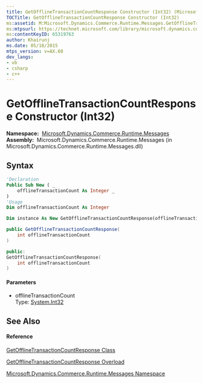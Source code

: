 ```yaml
---
title: GetOfflineTransactionCountResponse Constructor (Int32) (Microsoft.Dynamics.Commerce.Runtime.Messages)
TOCTitle: GetOfflineTransactionCountResponse Constructor (Int32)
ms:assetid: M:Microsoft.Dynamics.Commerce.Runtime.Messages.GetOfflineTransactionCountResponse.#ctor(System.Int32)
ms:mtpsurl: https://technet.microsoft.com/library/microsoft.dynamics.commerce.runtime.messages.getofflinetransactioncountresponse.getofflinetransactioncountresponse(v=AX.60)
ms:contentKeyID: 65319763
author: Khairunj
ms.date: 05/18/2015
mtps_version: v=AX.60
dev_langs:
- vb
- csharp
- c++
---
```


# GetOfflineTransactionCountResponse Constructor (Int32)

**Namespace:**  [Microsoft.Dynamics.Commerce.Runtime.Messages](microsoft-dynamics-commerce-runtime-messages-namespace.md)  
**Assembly:**  Microsoft.Dynamics.Commerce.Runtime.Messages (in Microsoft.Dynamics.Commerce.Runtime.Messages.dll)

## Syntax

``` vb
'Declaration
Public Sub New ( _
    offlineTransactionCount As Integer _
)
'Usage
Dim offlineTransactionCount As Integer

Dim instance As New GetOfflineTransactionCountResponse(offlineTransactionCount)
```

``` csharp
public GetOfflineTransactionCountResponse(
    int offlineTransactionCount
)
```

``` c++
public:
GetOfflineTransactionCountResponse(
    int offlineTransactionCount
)
```

#### Parameters

  - offlineTransactionCount  
    Type: [System.Int32](https://technet.microsoft.com/library/td2s409d\(v=ax.60\))  

## See Also

#### Reference

[GetOfflineTransactionCountResponse Class](getofflinetransactioncountresponse-class-microsoft-dynamics-commerce-runtime-messages.md)

[GetOfflineTransactionCountResponse Overload](getofflinetransactioncountresponse-constructor-microsoft-dynamics-commerce-runtime-messages.md)

[Microsoft.Dynamics.Commerce.Runtime.Messages Namespace](microsoft-dynamics-commerce-runtime-messages-namespace.md)

